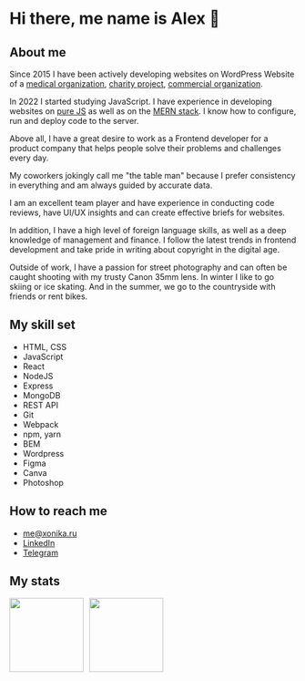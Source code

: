 # Hi there, me name is Alex 👋

## About me

Since 2015 I have been actively developing websites on WordPress Website of a [medical organization](https://irgpc.ru/), [charity project](https://xn--80abh4ara1ao.xn--p1ai/), [commercial organization](https://timber.krona-baikal.com/).

In 2022 I started studying JavaScript. I have experience in developing websites on [pure JS](https://xonika9.github.io/mesto/) as well as on the [MERN stack](https://github.com/xonika9/movies-explorer-frontend). I know how to configure, run and deploy code to the server.

Above all, I have a great desire to work as a Frontend developer for a product company that helps people solve their problems and challenges every day.

My coworkers jokingly call me "the table man" because I prefer consistency in everything and am always guided by accurate data.

I am an excellent team player and have experience in conducting code reviews, have UI/UX insights and can create effective briefs for websites.

In addition, I have a high level of foreign language skills, as well as a deep knowledge of management and finance. I follow the latest trends in frontend development and take pride in writing about copyright in the digital age.

Outside of work, I have a passion for street photography and can often be caught shooting with my trusty Canon 35mm lens. In winter I like to go skiing or ice skating. And in the summer, we go to the countryside with friends or rent bikes.

## My skill set

* HTML, CSS
* JavaScript
* React
* NodeJS
* Express
* MongoDB
* REST API
* Git
* Webpack
* npm, yarn
* BEM
* Wordpress
* Figma
* Canva
* Photoshop

## How to reach me

* me@xonika.ru
* [LinkedIn](https://www.linkedin.com/in/alex-beltyukov/)
* [Telegram](https://t.me/xonika9)

## My stats

<div>
<a href="https://github-readme-stats-x9.vercel.app/api?username=xonika9&hide=stars,contribs&show_icons=true">
  <img  align="left" height="130" style="margin-right: 10px" src="https://github-readme-stats-x9.vercel.app/api?username=xonika9&hide=stars,contribs&show_icons=true" />
</a>
<a href="https://github-readme-stats-x9.vercel.app/api/top-langs/?username=xonika9&layout=compact">
  <img align="left" height="130" src="https://github-readme-stats-x9.vercel.app/api/top-langs/?username=xonika9&layout=compact" />
</a>
</div>
